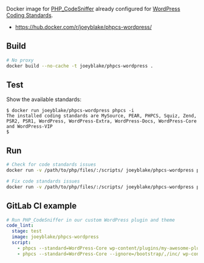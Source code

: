 Docker image for [PHP_CodeSniffer](https://github.com/squizlabs/PHP_CodeSniffer) already configured for [WordPress Coding Standards](https://github.com/WordPress-Coding-Standards/WordPress-Coding-Standards).

* https://hub.docker.com/r/joeyblake/phpcs-wordpress/

## Build

```bash
# No proxy
docker build --no-cache -t joeyblake/phpcs-wordpress .

```

## Test

Show the available standards:

```console
$ docker run joeyblake/phpcs-wordpress phpcs -i
The installed coding standards are MySource, PEAR, PHPCS, Squiz, Zend, PSR2, PSR1, WordPress, WordPress-Extra, WordPress-Docs, WordPress-Core and WordPress-VIP
$
```

## Run

```bash
# Check for code standards issues
docker run -v /path/to/php/files/:/scripts/ joeyblake/phpcs-wordpress phpcs  --standard=WordPress-Core .

# Fix code standards issues
docker run -v /path/to/php/files/:/scripts/ joeyblake/phpcs-wordpress phpcbf --standard=WordPress-Core .
```

## GitLab CI example

```yaml
# Run PHP_CodeSniffer in our custom WordPress plugin and theme
code_lint:
  stage: test
  image: joeyblake/phpcs-wordpress
  script:
    - phpcs --standard=WordPress-Core wp-content/plugins/my-awesome-plugin
    - phpcs --standard=WordPress-Core --ignore=/bootstrap/,/inc/ wp-content/themes/my-awesome-theme
```
